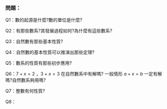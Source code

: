 ### 問題：

Q1：數的起源是什麼?數的單位是什麼?

Q2：有那些數系?其發展過程如何?為什麼有這些數系?

Q3：自然數有那些基本性質?

Q4：自然數的基本性質可以推演出那些定理?

Q5：數系的性質有那些初步應用?

Q6：$7+ x=2$ ，$3+x=3$ 在自然數系中有解嗎? 一般情形 $a+x=b$ 一定有解嗎?自然數系夠用嗎?

Q7：整數有何性質?

Q8： 



